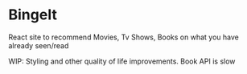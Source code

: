 # BingeIt

React site to recommend Movies, Tv Shows, Books on what you have already seen/read

WIP: Styling and other quality of life improvements. Book API is slow
